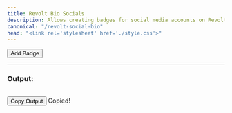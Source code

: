 ```yaml
---
title: Revolt Bio Socials
description: Allows creating badges for social media accounts on Revolt profiles.
canonical: "/revolt-social-bio"
head: "<link rel='stylesheet' href='./style.css'>"
---
```


<div id="badge-list"></div>

<button id="add-badge" class="badge-button add">Add Badge</button>

<hr>

<div class="badge-preview">
    <h3>Output:</h3>
    <pre class="badge-code" id="badge-output"></pre>
    <button id="copy-markdown" class="copy-button">Copy Output</button>
    <span id="copy-success" class="success-message">Copied!</span>
</div>

<script type="module" src="./script.js"></script>
